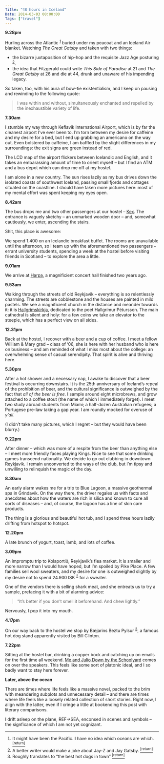 ```yaml
---
Title: "48 hours in Iceland"
Date: 2014-03-03 00:00:00
Tags: ["travel"]
---
```


<p><strong>9.28pm</strong></p>


<p>Hurling across the Atlantic <sup class="footnote-ref" id="fnref:1"><a href="#fn:1" rel="footnote">1</a></sup> buried under my peacoat and an Iceland Air blanket.  Watching <em>The Great Gatsby</em> and taken with two things:</p>


<ul>
<li>the bizarre juxtaposition of hip-hop and the requisite Jazz Age posturing <sup class="footnote-ref" id="fnref:2"><a href="#fn:2" rel="footnote">2</a></sup>.</li>
<li>the idea that Fitzgerald could write <em>This Side of Paradise</em> at 21 and <em>The Great Gatsby</em> at 26 and die at 44, drunk and unaware of his impending legacy.</li>
</ul>


<p>So taken, too, with his aura of bow-tie existentialism, and I keep on pausing and rewinding to the following quote:</p>


<blockquote>
<p>I was within and without, simultaneously enchanted and repelled by the inexhaustible variety of life.</p>
</blockquote>


<p><strong>7.30am</strong></p>


<p>I stumble my way through Keflavik International Airport, which is by far the cleanest airport I’ve ever been to.  I’m torn between my desire for caffeine and my desire for a bed, but I end up grabbing an americano on the way out.  Even bolstered by caffeine, I am baffled by the slight differences in my surroundings: the exit signs are green instead of red.</p>


<p>The LCD map of the airport flickers between Icelandic and English, and it takes an embarassing amount of time to orient myself – but I find an ATM and a bus depot which can drop me off at my hostel.</p>


<p>I am alone in a new country.  The sun rises lazily as my bus drives down the isolated coasts of southwest Iceland, passing small fjords and cottages situated on the coastline.  I should have taken more pictures here: most of my mental effort was spent keeping my eyes open.</p>


<p><strong>8.42am</strong></p>


<p>The bus drops me and two other passengers at our hostel – <a href="www.kexhostel.is">Kex</a>.  The entrance is vaguely sketchy – an unmarked wooden door – and, somewhat cautiously, we enter, ascending the stairs.</p>


<p>Shit, this place is awesome:</p>


<p>We spend 1.400 on an Icelandic breakfast buffet.  The rooms are unavailable until the afternoon, so I team up with the aforementioned two passengers – errant university students, spending a week at the hostel before visiting friends in Scotland – to explore the area a little.</p>


<p><strong>9.01am</strong></p>


<p>We arrive at <a href="http://en.harpa.is/">Harpa</a>, a magnificient concert hall finished two years ago.</p>


<p><strong>9.53am</strong></p>


<p>Walking through the streets of old Reykjavik – everything is so relentlessly charming.  The streets are cobblestone and the houses are painted in mild pastels.  We see a magnificient church in the distance and meander towards it: it is <a href="http://en.wikipedia.org/wiki/Hallgr%C3%ADmskirkja">Hallgrímskirkja</a>, dedicated to the poet Hallgrímur Pétursson.  The main cathedral is silent and holy: for a few coins we take an elevator to the steeple, which has a perfect view on all sides.</p>


<p><strong>12.31pm</strong></p>


<p>Back at the hostel, I recover with a beer and a cup of coffee.  I meet a fellow William &amp; Mary grad – class of ‘06, she is here with her husband who is here on business – and am reminded of what I miss most about the college: an overwhelming sense of casual serendipity.   That spirit is alive and thriving here.</p>


<p><strong>5.30pm</strong></p>


<p>After a hot shower and a necessary nap, I awake to discover that a beer festival is occurring downstairs.  It is the 25th anniversary of Iceland’s repeal of the prohibition of beer, and the cultural significance is outweighed by the fact that <em>all of the beer is free</em>.  I sample around eight microbrews, and grow attached to a coffee stout (the name of which I immediately forget).  I meet two study abroad students from Miami;  a half-dozen Australian refugees; a Portugese pre-law taking a gap year.  I am roundly mocked for overuse of <em>y’all</em>.</p>


<p>(I didn’t take many pictures, which I regret – but they would have been blurry.)</p>


<p><strong>9.22pm</strong></p>


<p>After dinner – which was more of a respite from the beer than anything else – I meet more friendly faces playing Kings.  Nice to see that some drinking games transcend nationality.  We decide to go out clubbing in downtown Reykjavik.  I remain unconverted to the ways of the club, but I’m tipsy and unwilling to relinquish the magic of the day.</p>


<p><strong>8.30am</strong></p>


<p>An early alarm wakes me for a trip to Blue Lagoon, a massive geothermal spa in Grindavík.  On the way there, the driver regales us with facts and anecdotes about how the waters are rich in silica and known to cure all sorts of diseases – and, of course, the lagoon has a line of skin care products.</p>


<p>The thing is a glorious and beautiful hot tub, and I spend three hours lazily drifting from hotspot to hotspot.</p>


<p><strong>12.20pm</strong></p>


<p>A late brunch of yogurt, toast, lamb, and lots of coffee.</p>


<p><strong>3.09pm</strong></p>


<p>An impromptu trip to Kolaportið, Reykjavik’s flea market.  It is smaller and more narrow than I would have hoped, but I’m spoiled by Pike Place.  A few families sell wool sweaters, and my desire for one is outweighed slightly by my desire not to spend 24.900 ISK <sup class="footnote-ref" id="fnref:2"><a href="#fn:2" rel="footnote">2</a></sup> for a sweater.</p>


<p>One of the vendors there is selling shark meat, and she entreats us to try a sample, prefacing it with a bit of alarming advice:</p>


<blockquote>
<p>“It’s better if you don’t smell it beforehand.  And chew lightly.”</p>
</blockquote>


<p>Nervously, I pop it into my mouth.</p>


<p><strong>4.17pm</strong></p>


<p>On our way back to the hostel we stop by Bæjarins Beztu Pylsur <sup class="footnote-ref" id="fnref:3"><a href="#fn:3" rel="footnote">3</a></sup>, a famous hot dog stand apparently visited by Bill Clinton.</p>


<p><strong>7.22pm</strong></p>


<p>Sitting at the hostel bar, drinking a copper bock and catching up on emails for the first time all weekend.  <a href="http://www.youtube.com/watch?v=46Cfrl7hMoQ">Me and Julio Down by the Schoolyard</a> comes on over the speakers.  This feels like some sort of platonic ideal, and I so badly want to stay here forever.</p>


<p><strong>Later, above the ocean</strong></p>


<p>There are times where life feels like a massive novel, packed to the brim with meandering subplots and unnecessary detail – and there are times where life feels like a loosely related collection of short stories.  Right now, I align with the latter, even if I cringe a little at bookending this post with literary comparisons.</p>


<p>I drift asleep on the plane, REF-&gt;SEA, enconsed in scenes and symbols – the signficance of which I am not yet cognizant.</p>


<div class="footnotes">
<hr/>
<ol>
<li id="fn:1">It might have been the Pacific.  I have no idea which oceans are which.
 <a class="footnote-return" href="#fnref:1"><sup>[return]</sup></a></li>
<li id="fn:2">A better writer would make a joke about Jay-Z and Jay Gatsby.
 <a class="footnote-return" href="#fnref:2"><sup>[return]</sup></a></li>
<li id="fn:3">Roughly translates to “the best hot dogs in town”
 <a class="footnote-return" href="#fnref:3"><sup>[return]</sup></a></li>
</ol>
</div>
	